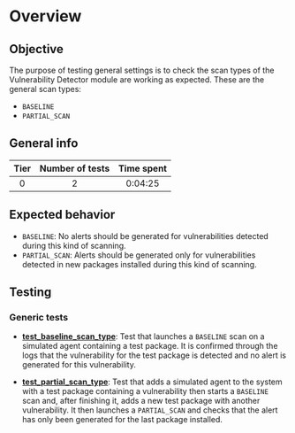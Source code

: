 # Overview

## Objective

The purpose of testing general settings is to check the scan types of the Vulnerability Detector module are working as
expected. These are the general scan types:

- `BASELINE`
- `PARTIAL_SCAN`

## General info

|Tier | Number of tests | Time spent |
|:--:|:--:|:--:|
| 0 | 2 | 0:04:25  |

## Expected behavior

- `BASELINE`: No alerts should be generated for vulnerabilities detected during this kind of scanning.
- `PARTIAL_SCAN`: Alerts should be generated only for vulnerabilities detected in new packages installed during 
  this kind of scanning.

## Testing

### Generic tests

- **[test_baseline_scan_type](test_baseline_scan_type.md#test-baseline-scan-type)**:
  Test that launches a `BASELINE` scan on a simulated agent containing a test package. 
  It is confirmed through the logs that the vulnerability for the test package is detected 
  and no alert is generated for this vulnerability.

- **[test_partial_scan_type](test_partial_scan_type.md#test-partial-scan-type)**:
  Test that adds a simulated agent to the system with a test package containing a vulnerability then starts 
  a `BASELINE` scan and, after finishing it, adds a new test package with another vulnerability. 
  It then launches a `PARTIAL_SCAN` and checks that the alert has only been generated for the last package installed.
  